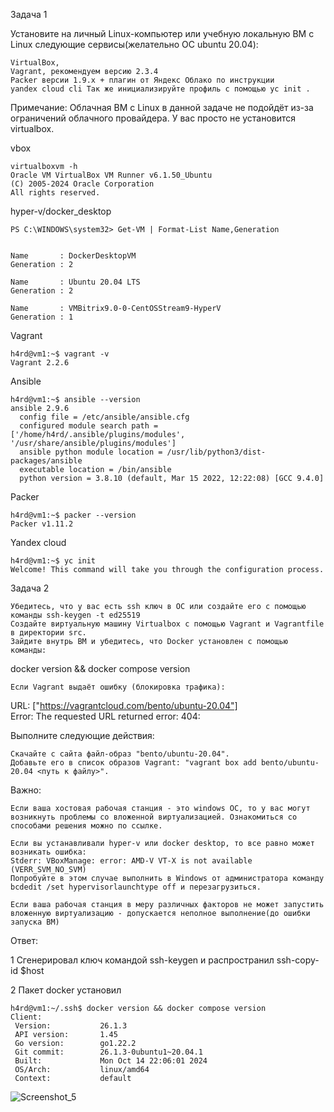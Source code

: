 
Задача 1

Установите на личный Linux-компьютер или учебную локальную ВМ с Linux следующие сервисы(желательно ОС ubuntu 20.04):

    VirtualBox,
    Vagrant, рекомендуем версию 2.3.4
    Packer версии 1.9.х + плагин от Яндекс Облако по инструкции
    уandex cloud cli Так же инициализируйте профиль с помощью yc init .

Примечание: Облачная ВМ с Linux в данной задаче не подойдёт из-за ограничений облачного провайдера. У вас просто не установится virtualbox.

vbox

    virtualboxvm -h
    Oracle VM VirtualBox VM Runner v6.1.50_Ubuntu
    (C) 2005-2024 Oracle Corporation
    All rights reserved.
    
    
hyper-v/docker_desktop

    PS C:\WINDOWS\system32> Get-VM | Format-List Name,Generation


    Name       : DockerDesktopVM
    Generation : 2

    Name       : Ubuntu 20.04 LTS
    Generation : 2

    Name       : VMBitrix9.0-0-CentOSStream9-HyperV
    Generation : 1

Vagrant 

    h4rd@vm1:~$ vagrant -v
    Vagrant 2.2.6

Ansible 

    h4rd@vm1:~$ ansible --version
    ansible 2.9.6
      config file = /etc/ansible/ansible.cfg
      configured module search path = ['/home/h4rd/.ansible/plugins/modules', '/usr/share/ansible/plugins/modules']
      ansible python module location = /usr/lib/python3/dist-packages/ansible
      executable location = /bin/ansible
      python version = 3.8.10 (default, Mar 15 2022, 12:22:08) [GCC 9.4.0]

Packer

    h4rd@vm1:~$ packer --version
    Packer v1.11.2


Yandex cloud 

    h4rd@vm1:~$ yc init
    Welcome! This command will take you through the configuration process.

Задача 2

    Убедитесь, что у вас есть ssh ключ в ОС или создайте его с помощью команды ssh-keygen -t ed25519
    Создайте виртуальную машину Virtualbox с помощью Vagrant и Vagrantfile в директории src.
    Зайдите внутрь ВМ и убедитесь, что Docker установлен с помощью команды:

docker version && docker compose version

    Если Vagrant выдаёт ошибку (блокировка трафика):

URL: ["https://vagrantcloud.com/bento/ubuntu-20.04"]     
Error: The requested URL returned error: 404:

Выполните следующие действия:

    Скачайте с сайта файл-образ "bento/ubuntu-20.04".
    Добавьте его в список образов Vagrant: "vagrant box add bento/ubuntu-20.04 <путь к файлу>".

Важно:

    Если ваша хостовая рабочая станция - это windows ОС, то у вас могут возникнуть проблемы со вложенной виртуализацией. Ознакомиться со cпособами решения можно по ссылке.

    Если вы устанавливали hyper-v или docker desktop, то все равно может возникать ошибка:
    Stderr: VBoxManage: error: AMD-V VT-X is not available (VERR_SVM_NO_SVM)
    Попробуйте в этом случае выполнить в Windows от администратора команду bcdedit /set hypervisorlaunchtype off и перезагрузиться.

    Если ваша рабочая станция в меру различных факторов не может запустить вложенную виртуализацию - допускается неполное выполнение(до ошибки запуска ВМ)

Ответ: 

1 Сгенерировал ключ командой ssh-keygen и распространил ssh-copy-id $host

2 Пакет docker установил

    h4rd@vm1:~/.ssh$ docker version && docker compose version
    Client:
     Version:           26.1.3
     API version:       1.45
     Go version:        go1.22.2
     Git commit:        26.1.3-0ubuntu1~20.04.1
     Built:             Mon Oct 14 22:06:01 2024
     OS/Arch:           linux/amd64
     Context:           default

   ![Screenshot_5](https://github.com/user-attachments/assets/782d2cc9-9e91-4655-8f5b-27071c2b8ff7)

   




